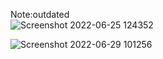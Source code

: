 Note:outdated  
![Screenshot 2022-06-25 124352](https://user-images.githubusercontent.com/64557021/175782945-03260370-fec4-4cad-afe1-c26cae77c09b.png)

![Screenshot 2022-06-29 101256](https://user-images.githubusercontent.com/64557021/176458525-00a9fb14-eb1d-4826-9a73-7c9b39047826.png)

